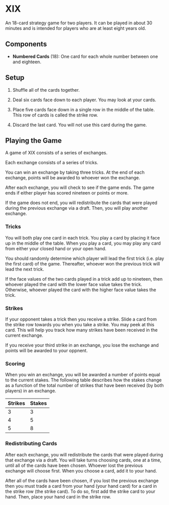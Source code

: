 # XIX
An 18-card strategy game for two players. It can be played in about 30 minutes and is intended for players who are at least eight years old.

## Components
  - **Numbered Cards** (18): One card for each whole number between one and eighteen.

## Setup
  1. Shuffle all of the cards together.

  2. Deal six cards face down to each player. You may look at your cards.

  3. Place five cards face down in a single row in the middle of the table. This row of cards is called the strike row.

  4. Discard the last card. You will not use this card during the game.

## Playing the Game
A game of XIX consists of a series of exchanges.

Each exchange consists of a series of tricks.

You can win an exchange by taking three tricks.
At the end of each exchange, points will be awarded to whoever won the exchange.

After each exchange, you will check to see if the game ends. The game ends if either player has scored nineteen or points or more.

<!-- The game ends if exactly nineteen total points have been awarded or if either player has earned nineteen or more points. -->
<!-- If the game ends because exactly nineteen total points have been awarded, you win if you have fewer points than your opponent. If the game ends because either player has earned nineteen or more points, you win if you have more points than your opponent. -->

If the game does not end, you will redistribute the cards that were played during the previous exchange via a draft. Then, you will play another exchange.

<!-- ### Hands
Throughout the game, you will both manage two hands of cards:

  - **Closed Hand**: These cards are kept secret from your opponent. Hold these cards so that you can see the faces of the cards but your opponent cannot.

  - **Open Hand**: These cards are not secret. Place these cards face up on the table in front of you.

You will start the game with the six cards that were dealt to you during the setup in your closed hand and no cards in your open hand. -->

### Tricks
You will both play one card in each trick.
You play a card by placing it face up in the middle of the table.
When you play a card, you may play any card from either your closed hand or your open hand.

You should randomly determine which player will lead the first trick (i.e. play the first card) of the game. Thereafter, whoever won the previous trick will lead the next trick.

If the face values of the two cards played in a trick add up to nineteen, then whoever played the card with the lower face value takes the trick. Otherwise, whoever played the card with the higher face value takes the trick.

### Strikes
If your opponent takes a trick then you receive a strike. Slide a card from the strike row towards you when you take a strike. You may peek at this card. This will help you track how many strikes have been received in the current exchange.

<!-- After you receive a strike you must either:

  - **Abandon the Exchange**: You lose the current exchange. Points will be awarded to your opponent.

  - **Raise the Stakes**: Keep playing the current exchange. Increase the number of points that will be awarded to whoever wins the current exchange. -->

If you receive your third strike in an exchange, you lose the exchange and points will be awarded to your oppnent.

### Scoring
When you win an exchange, you will be awarded a number of points equal to the current stakes.
The following table describes how the stakes change as a function of the total number of strikes that have been received (by both players) in an exchange.

| Strikes | Stakes|
|---------|--------|
| 3 | 3 |
| 4 | 5 |
| 5 | 8 |


### Redistributing Cards
After each exchange, you will redistribute the cards that were played during that exchange via a draft. You will take turns choosing cards, one at a time, until all of the cards have been chosen.
Whoever lost the previous exchange will choose first.
When you choose a card, add it to your hand.

After all of the cards have been chosen, if you lost the previous exchange then you must trade a card from your hand (your hand card) for a card in the strike row (the strike card). To do so, first add the strike card to your hand. Then, place your hand card in the strike row.
